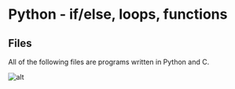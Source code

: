 # Python - if/else, loops, functions

## Files

All of the following files are programs written in Python and C.

![alt](https://geps.dev/progress/00)
